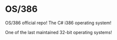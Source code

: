 # OS/386
OS/386 official repo!
The C# i386 operating system!


One of the last maintained 32-bit operating systems!
